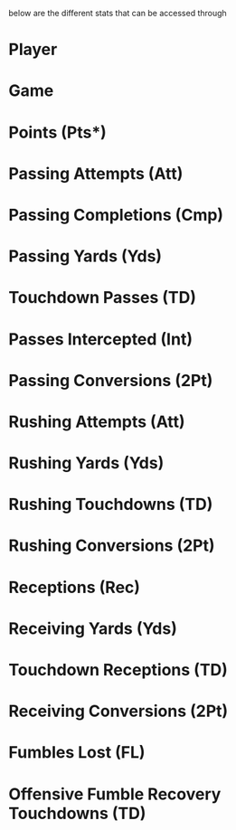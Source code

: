 below are the different stats that can be accessed through 

# Player
# Game
# Points (Pts*)
# Passing Attempts (Att)
# Passing Completions (Cmp)
# Passing Yards (Yds)
# Touchdown Passes (TD)
# Passes Intercepted (Int)
# Passing Conversions (2Pt)
# Rushing Attempts (Att)
# Rushing Yards (Yds)
# Rushing Touchdowns (TD)
# Rushing Conversions (2Pt)
# Receptions (Rec)
# Receiving Yards (Yds)
# Touchdown Receptions (TD)
# Receiving Conversions (2Pt)
# Fumbles Lost (FL)
# Offensive Fumble Recovery Touchdowns (TD)

